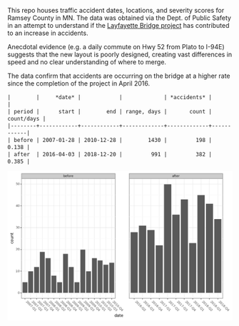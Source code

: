 This repo houses traffic accident dates, locations, and severity scores for Ramsey County
in MN. The data was obtained via the Dept. of Public Safety in an attempt to understand if
the [Layfayette Bridge project](https://en.wikipedia.org/wiki/Lafayette_Bridge) has
contributed to an increase in accidents.

Anecdotal evidence (e.g. a daily commute on Hwy 52 from Plato to I-94E) suggests that the
new layout is poorly designed, creating vast differences in speed and no clear
understanding of where to merge.

The data confirm that accidents are occurring on the bridge at a higher rate since the
completion of the project in April 2016.

```
|        |     *date* |            |             | *accidents* |            |
| period |      start |        end | range, days |       count | count/days |
|--------+------------+------------+-------------+-------------+------------|
| before | 2007-01-28 | 2010-12-28 |        1430 |         198 |      0.138 |
| after  | 2016-04-03 | 2018-12-20 |         991 |         382 |      0.385 |
```

![accidents-before-vs-after](./accidents-before-vs-after.png)

